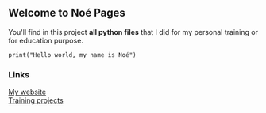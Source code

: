 ## Welcome to Noé Pages

You'll find in this project **all python files** that I did for my personal training or for education purpose.<br>

```
print("Hello world, my name is Noé")
```

### Links

[My website](http://noe.dnl.free.fr)<br>
[Training projects](https://github.com/PyNoe/Python_TD/tree/main/TP%20Pr%C3%A9pa/Entrainement)<br>




